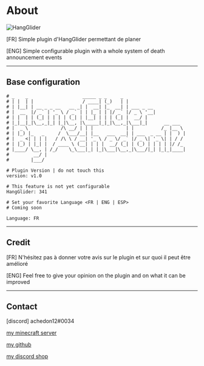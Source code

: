 # About

![HangGlider](icon.jpeg)

[FR] Simple plugin d'HangGlider permettant de planer

[ENG] Simple configurable plugin with a whole system of death announcement events

-----------------

## Base configuration

    # _    _                    _____ _ _     _
    # | |  | |                  / ____| (_)   | |
    # | |__| | __ _ _ __   __ _| |  __| |_  __| | ___ _ __
    # |  __  |/ _` | '_ \ / _` | | |_ | | |/ _` |/ _ \ '__|
    # | |  | | (_| | | | | (_| | |__| | | | (_| |  __/ |
    # |_|__|_|\__,_|_| |_|\__, |\_____|_|_|\__,_|\___|_|      __ ___
    # |  _ \            /\ __/ | | |            | |          /_ |__ \
    # | |_) |_   _     /  \___/__| |__   ___  __| | ___  _ __ | |  ) |
    # |  _ <| | | |   / /\ \ / __| '_ \ / _ \/ _` |/ _ \| '_ \| | / /
    # | |_) | |_| |  / ____ \ (__| | | |  __/ (_| | (_) | | | | |/ /_
    # |____/ \__, | /_/    \_\___|_| |_|\___|\__,_|\___/|_| |_|_|____|
    #         __/ |
    #        |___/

    # Plugin Version | do not touch this
    version: v1.0

    # This feature is not yet configurable
    HangGlider: 341

    # Set your favorite Language <FR | ENG | ESP>
    # Coming soon

    Language: FR

-----------------

## Credit

[FR] N'hésitez pas à donner votre avis sur le plugin et sur quoi il peut être amélioré

[ENG] Feel free to give your opinion on the plugin and on what it can be improved

-----------------

## Contact

[discord] achedon12#0034

[my minecraft server](https://discord.gg/gmEyCzUJg2)

[my github](https://github.com/leoderoin)

[my discord shop](https://discord.gg/Mnc6SMr9zB)